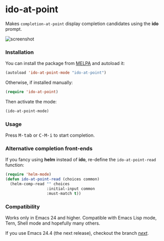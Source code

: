 # ido-at-point

Makes `completion-at-point` display completion candidates using the **ido** prompt.

![screenshot](http://i.imgur.com/MvTla9I.png)

### Installation

You can install the package from [MELPA](http://melpa.milkbox.net/) and autoload it:

```lisp
(autoload 'ido-at-point-mode "ido-at-point")
```

Otherwise, if installed manually:

```lisp
(require 'ido-at-point)
```

Then activate the mode:

```lisp
(ido-at-point-mode)
```

### Usage

Press <kbd>M-tab</kbd> or <kbd>C-M-i</kbd> to start completion.

### Alternative completion front-ends

If you fancy using **helm** instead of **ido**, re-define the `ido-at-point-read` function:

```lisp
(require 'helm-mode)
(defun ido-at-point-read (choices common)
  (helm-comp-read "" choices
                  :initial-input common
                  :must-match t))
```

### Compatibility

Works only in Emacs 24 and higher. Compatible with Emacs Lisp mode, Tern, Shell mode and hopefully many others.

If you use Emacs 24.4 (the next release), checkout the branch [*next*](https://github.com/katspaugh/ido-at-point/tree/next).

